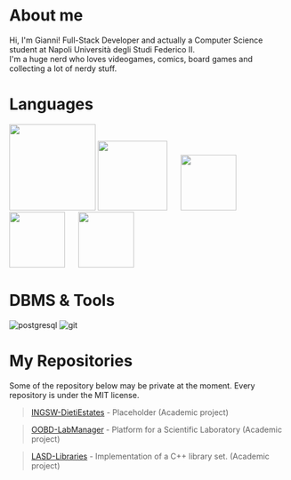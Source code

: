 # About me
Hi, I'm Gianni! Full-Stack Developer and actually a Computer Science student at Napoli Università degli Studi Federico II.\
I'm a huge nerd who loves videogames, comics, board games and collecting a lot of nerdy stuff.

# Languages
<img src= "https://github.com/user-attachments/assets/055b9403-7741-4ac7-9370-54a685a1e835" width="155">
<img src="https://github.com/user-attachments/assets/e6dddbac-b8f9-4d1c-bf5b-74d16e256cc9" width="125">
<img src= "https://github.com/user-attachments/assets/f3904507-78e6-4ccf-91de-94320142db06" width="100" hspace=20>
<img src= "https://github.com/user-attachments/assets/0371c7b7-40a1-4dbe-b0f7-eb995373bbef" width="100">
<img src= "https://github.com/user-attachments/assets/f5a5a17e-8dd8-4da4-a215-ee7c0de43ee5" width="100" hspace=20>


# DBMS & Tools
![postgresql](https://user-images.githubusercontent.com/43990877/213594344-2d9d8ec9-587f-4afe-86b9-cea1fd0223e8.png)
![git](https://user-images.githubusercontent.com/43990877/215758384-e534f342-bd51-4a92-8bac-9d9b914360f7.png)

# My Repositories
Some of the repository below may be private at the moment. Every repository is under the MIT license.
> [INGSW-DietiEstates](https://github.com/Gazen27/INGSW-DietiEstates) - Placeholder (Academic project)


> [OOBD-LabManager](https://github.com/Gazen27/LabManager) - Platform for a Scientific Laboratory (Academic project)

> [LASD-Libraries](https://github.com/Gazen27/LASD-Libraries) - Implementation of a C++ library set. (Academic project)
